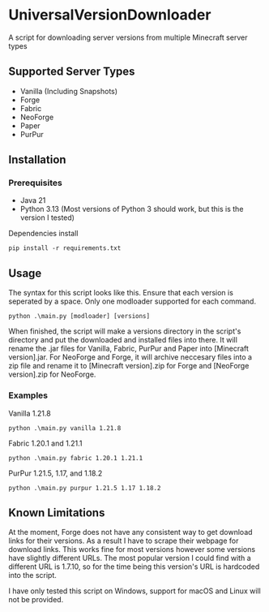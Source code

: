 # UniversalVersionDownloader
A script for downloading server versions from multiple Minecraft server types

## Supported Server Types
- Vanilla (Including Snapshots)
- Forge
- Fabric
- NeoForge
- Paper
- PurPur

## Installation

### Prerequisites
- Java 21
- Python 3.13 (Most versions of Python 3 should work, but this is the version I tested)

Dependencies install

`pip install -r requirements.txt`

## Usage

The syntax for this script looks like this. Ensure that each version is seperated by a space. Only one modloader supported for each command.

`python .\main.py [modloader] [versions]`

When finished, the script will make a versions directory in the script's directory and put the downloaded and installed files into there. It will rename the .jar files for Vanilla, Fabric, PurPur and Paper into [Minecraft version].jar. For NeoForge and Forge, it will archive neccesary files into a zip file and rename it to [Minecraft version].zip for Forge and [NeoForge version].zip for NeoForge.

### Examples
Vanilla 1.21.8

`python .\main.py vanilla 1.21.8`

Fabric 1.20.1 and 1.21.1

`python .\main.py fabric 1.20.1 1.21.1`

PurPur 1.21.5, 1.17, and 1.18.2

`python .\main.py purpur 1.21.5 1.17 1.18.2`


## Known Limitations
At the moment, Forge does not have any consistent way to get download links for their versions. As a result I have to scrape their webpage for download links.
This works fine for most versions however some versions have slightly different URLs. The most popular version I could find with a different URL is 1.7.10, so for the time being this version's URL is hardcoded into the script.

I have only tested this script on Windows, support for macOS and Linux will not be provided.

